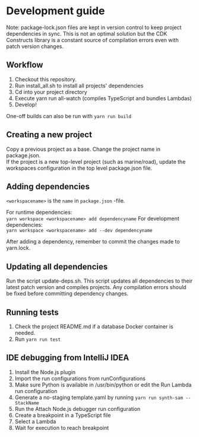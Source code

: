# Development guide

Note: package-lock.json files are kept in version control to keep project dependencies in sync.
This is not an optimal solution but the CDK Constructs library is a constant source of compilation errors even with patch version changes. 

## Workflow
1. Checkout this repository.
2. Run install_all.sh to install all projects' dependencies
3. Cd into your project directory
4. Execute yarn run all-watch (compiles TypeScript and bundles Lambdas)
5. Develop!

One-off builds can also be run with ```yarn run build```

## Creating a new project
Copy a previous project as a base. Change the project name in package.json.   
If the project is a new top-level project (such as marine/road),
update the workspaces configuration in the top level package.json file.

## Adding dependencies

```<workspacename>``` is the ```name``` in ```package.json``` -file.

For runtime dependencies:  
```yarn workspace <workspacename> add dependencyname```
For development dependencies:  
```yarn workspace <workspacename> add --dev dependencyname```

After adding a dependency, remember to commit the changes made to yarn.lock.

## Updating all dependencies
Run the script update-deps.sh. This script updates all dependencies to their latest patch version and compiles projects.
Any compilation errors should be fixed before committing dependency changes. 

## Running tests
1. Check the project README.md if a database Docker container is needed.
2. Run ```yarn run test```

## IDE debugging from IntelliJ IDEA
1. Install the Node.js plugin
2. Import the run configurations from runConfigurations
3. Make sure Python is available in /usr/bin/python or edit the Run Lambda run configuration
4. Generate a no-staging template.yaml by running `yarn run synth-sam -- StackName`
5. Run the Attach Node.js debugger run configuration
6. Create a breakpoint in a TypeScript file
7. Select a Lambda
8. Wait for execution to reach breakpoint
